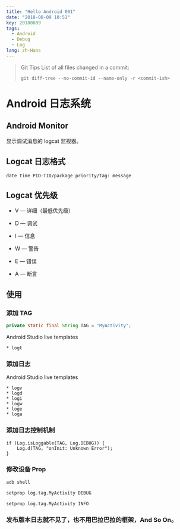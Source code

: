 ```yaml
---
title: "Hello Android 001"
date: "2018-08-09 10:51"
key: 20180809
tags:
  - Android
  - Debug
  - Log
lang: zh-Hans
---
```


> Git Tips
> List of all files changed in a commit:
> ``` Git
> git diff-tree --no-commit-id --name-only -r <commit-ish>
> ```

# Android 日志系统

## Android Monitor

显示调试消息的 logcat 监视器。

## Logcat 日志格式

``` Logcat
date time PID-TID/package priority/tag: message
```

## Logcat 优先级

* V — 详细（最低优先级）

* D — 调试

* I — 信息

* W — 警告

* E — 错误

* A — 断言

## 使用

### 添加 TAG

``` Java
private static final String TAG = "MyActivity";
```

Android Studio live templates
```
* logt
```

### 添加日志
Android Studio live templates
```
* logv
* logd
* logi
* logw
* loge
* loga
```
### 添加日志控制机制

``` Android
if (Log.isLoggable(TAG, Log.DEBUG)) {
    Log.d(TAG, "onInit: Unknown Error");
}
```

### 修改设备 Prop
``` bash
adb shell

setprop log.tag.MyActivity DEBUG

setprop log.tag.MyActivity INFO
```

### 发布版本日志就不见了，也不用巴拉巴拉的框架，And So On。
